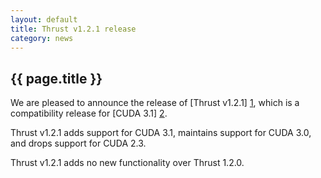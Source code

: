 ```yaml
---
layout: default
title: Thrust v1.2.1 release
category: news
---
```

## {{ page.title }} ##

We are pleased to announce the release of [Thrust v1.2.1] [1], which is a compatibility release for [CUDA 3.1] [2].

Thrust v1.2.1 adds support for CUDA 3.1, maintains support for CUDA 3.0, and drops support for CUDA 2.3.

Thrust v1.2.1 adds no new functionality over Thrust 1.2.0.

 [1]: http://code.google.com/p/thrust/downloads/list
 [2]: http://developer.nvidia.com/object/cuda_3_1_downloads.html


